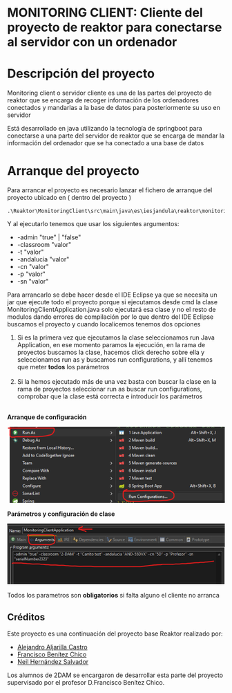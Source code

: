 # MONITORING CLIENT: Cliente del proyecto de reaktor para conectarse al servidor con un ordenador

# Descripción del proyecto

Monitoring client o servidor cliente es una de las partes del proyecto de reaktor que se encarga de recoger información de los ordenadores conectados y mandarlas a la base de datos para posteriormente su uso en servidor

Está desarrollado en java utilizando la tecnología de springboot para conectarse a una parte del servidor de reaktor que se encarga de mandar la información del ordenador que se ha conectado a una base de datos

# Arranque del proyecto

Para arrancar el proyecto es necesario lanzar el fichero de arranque del proyecto ubicado en ( dentro del proyecto )
```
.\Reaktor\MonitoringClient\src\main\java\es\iesjandula\reaktor\monitoring_client
```
Y al ejecutarlo tenemos que usar los siguientes argumentos:
<ul>
    <li>-admin "true" | "false"</li>
    <li>-classroom "valor"</li>
    <li>-t "valor"</li>
    <li>-andalucia "valor"</li>
    <li>-cn "valor"</li>
    <li>-p "valor"</li>
    <li>-sn "valor"</li>
</ul>

Para arrancarlo se debe hacer desde el IDE Eclipse ya que se necesita un jar que ejecute todo el proyecto porque 
si ejecutamos desde cmd la clase MonitoringClientApplication.java solo ejecutará esa clase y no el resto de modulos
dando errores de compilación por lo que dentro del IDE Eclipse buscamos el proyecto y cuando localicemos tenemos dos opciones

<ol>
    <li>Si es la primera vez que ejecutamos la clase seleccionamos run Java Application, en ese momento paramos la ejecución, en la rama de proyectos buscamos la clase, hacemos click derecho sobre ella y seleccionamos run as y buscamos run configurations, y allí tenemos que meter <b>todos</b> los parámetros</li>
    <br>
    <li>Si la hemos ejecutado más de una vez basta con buscar la clase en la rama de proyectos seleccionar run as buscar run configurations, comprobar que la clase está correcta e introducir los parámetros</li>
    <br>
</ol>

<b>Arranque de configuración</b>

![imagen1](../readme_images/runConfigurationsImage.png)

<b>Parámetros y configuración de clase</b>

![imagen2](../readme_images/argumentosYClase.png)



Todos los parametros son <b>obligatorios</b> si falta alguno el cliente no arranca

## Créditos

Este proyecto es una continuación del proyecto base Reaktor realizado por:

- [Alejandro Aljarilla Castro](https://github.com/Aljarilla11)
- [Francisco Benítez Chico](https://www.linkedin.com/in/franciscobenitezchico/)
- [Neil Hernández Salvador](https://www.linkedin.com/in/neilhdez/)

Los alumnos de 2DAM se encargaron de desarrollar esta parte del proyecto supervisado por el profesor D.Francisco Benítez Chico.